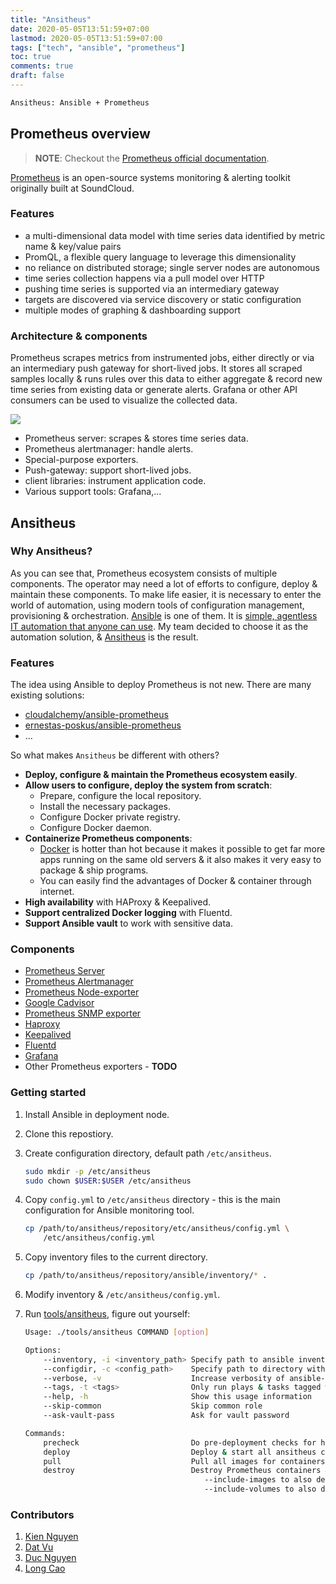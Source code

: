 ```yaml
---
title: "Ansitheus"
date: 2020-05-05T13:51:59+07:00
lastmod: 2020-05-05T13:51:59+07:00
tags: ["tech", "ansible", "prometheus"]
toc: true
comments: true
draft: false
---
```


```bash
Ansitheus: Ansible + Prometheus
```

## Prometheus overview

> **NOTE**: Checkout the [Prometheus official documentation](https://prometheus.io/docs/introduction/overview/).

[Prometheus](https://github.com/prometheus) is an open-source systems monitoring & alerting toolkit originally built at SoundCloud.

### Features

- a multi-dimensional data model with time series data identified by metric name & key/value pairs
- PromQL, a flexible query language to leverage this dimensionality
- no reliance on distributed storage; single server nodes are autonomous
- time series collection happens via a pull model over HTTP
- pushing time series is supported via an intermediary gateway
- targets are discovered via service discovery or static configuration
- multiple modes of graphing & dashboarding support

### Architecture & components

Prometheus scrapes metrics from instrumented jobs, either directly or via an intermediary push gateway for short-lived jobs. It stores all scraped samples locally & runs rules over this data to either aggregate & record new time series from existing data or generate alerts. Grafana or other API consumers can be used to visualize the collected data.

![](https://prometheus.io/assets/architecture.png)

- Prometheus server: scrapes & stores time series data.
- Prometheus alertmanager: handle alerts.
- Special-purpose exporters.
- Push-gateway: support short-lived jobs.
- client libraries: instrument application code.
- Various support tools: Grafana,...

## Ansitheus

### Why Ansitheus?

As you can see that, Prometheus ecosystem consists of multiple components. The operator may need a lot of efforts to configure, deploy & maintain these components. To make life easier, it is necessary to enter the world of automation, using modern tools of configuration management, provisioning & orchestration. [Ansible](https://ansible.com) is one of them. It is [simple, agentless IT automation that anyone can use](https://www.ansible.com/overview/how-ansible-works). My team decided to choose it as the automation solution, & [Ansitheus](https://github.com/ntk148v/ansitheus) is the result.

### Features

The idea using Ansible to deploy Prometheus is not new. There are many existing solutions:

- [cloudalchemy/ansible-prometheus](https://github.com/cloudalchemy/ansible-prometheus)
- [ernestas-poskus/ansible-prometheus](https://github.com/ernestas-poskus/ansible-prometheus)
- ...

So what makes `Ansitheus` be different with others?

- **Deploy, configure & maintain the Prometheus ecosystem easily**.
- **Allow users to configure, deploy the system from scratch**:
  - Prepare, configure the local repository.
  - Install the necessary packages.
  - Configure Docker private registry.
  - Configure Docker daemon.
- **Containerize Prometheus components**:
  - [Docker](https://docker.com) is hotter than hot because it makes it possible to get far more apps running on the same old servers & it also makes it very easy to package & ship programs.
  - You can easily find the advantages of Docker & container through internet.
- **High availability** with HAProxy & Keepalived.
- **Support centralized Docker logging** with Fluentd.
- **Support Ansible vault** to work with sensitive data.

### Components

- [Prometheus Server](https://github.com/prometheus/prometheus)
- [Prometheus Alertmanager](https://github.com/prometheus/alertmanager)
- [Prometheus Node-exporter](https://github.com/prometheus/node_exporter)
- [Google Cadvisor](https://github.com/google/cadvisor)
- [Prometheus SNMP exporter](https://github.com/prometheus/snmp_exporter)
- [Haproxy](http://www.haproxy.org/)
- [Keepalived](https://www.keepalived.org/)
- [Fluentd](https://github.com/fluent/fluentd)
- [Grafana](https://github.com/grafana/grafana)
- Other Prometheus exporters - **TODO**

### Getting started

1. Install Ansible in deployment node.

2. Clone this repostiory.

3. Create configuration directory, default path `/etc/ansitheus`.

   ```bash
   sudo mkdir -p /etc/ansitheus
   sudo chown $USER:$USER /etc/ansitheus
   ```

4. Copy `config.yml` to `/etc/ansitheus` directory - this is the main configuration for Ansible monitoring tool.

   ```bash
   cp /path/to/ansitheus/repository/etc/ansitheus/config.yml \
       /etc/ansitheus/config.yml
   ```

5. Copy inventory files to the current directory.

   ```bash
   cp /path/to/ansitheus/repository/ansible/inventory/* .
   ```

6. Modify inventory & `/etc/ansitheus/config.yml`.
7. Run [tools/ansitheus](./tools/ansitheus), figure out yourself:

   ```bash
   Usage: ./tools/ansitheus COMMAND [option]

   Options:
       --inventory, -i <inventory_path> Specify path to ansible inventory file
       --configdir, -c <config_path>    Specify path to directory with config.yml
       --verbose, -v                    Increase verbosity of ansible-playbook
       --tags, -t <tags>                Only run plays & tasks tagged with these values
       --help, -h                       Show this usage information
       --skip-common                    Skip common role
       --ask-vault-pass                 Ask for vault password

   Commands:
       precheck                         Do pre-deployment checks for hosts
       deploy                           Deploy & start all ansitheus containers
       pull                             Pull all images for containers (only pull, no running containers)
       destroy                          Destroy Prometheus containers & service configuration
                                           --include-images to also destroy Prometheus images
                                           --include-volumes to also destroy Prometheus volumes

   ```

### Contributors

1. [Kien Nguyen](https://github.com/ntk148v)
2. [Dat Vu](https://github.com/vtdat)
3. [Duc Nguyen](https://github.com/vanduc95)
4. [Long Cao](https://github.com/LongCaoBK)

